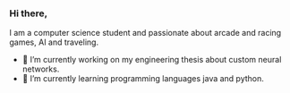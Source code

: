 ### Hi there,
I am a computer science student and passionate about arcade and racing games, AI and traveling. 
- 🔭 I’m currently working on my engineering thesis about custom neural networks.
- 🌱 I’m currently learning programming languages java and python.
<!--
**SirMefju/SirMefju** is a ✨ _special_ ✨ repository because its `README.md` (this file) appears on your GitHub profile.

Here are some ideas to get you started:

- 🔭 I’m currently working on ...
- 🌱 I’m currently learning ...
- 👯 I’m looking to collaborate on ...
- 🤔 I’m looking for help with ...
- 💬 Ask me about ...
- 📫 How to reach me: ...
- 😄 Pronouns: ...
- ⚡ Fun fact: ...
-->

